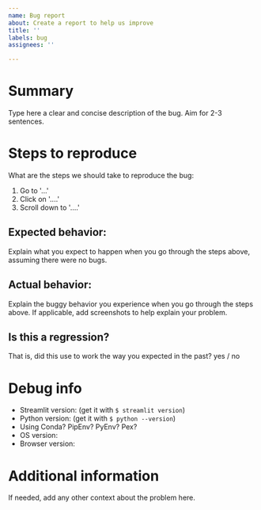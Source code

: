 ```yaml
---
name: Bug report
about: Create a report to help us improve
title: ''
labels: bug
assignees: ''

---
```


# Summary
Type here a clear and concise description of the bug. Aim for 2-3 sentences.

# Steps to reproduce
What are the steps we should take to reproduce the bug:
1. Go to '...'
2. Click on '....'
3. Scroll down to '....'

## Expected behavior:
Explain what you expect to happen when you go through the steps above, assuming there were no bugs.

## Actual behavior:
Explain the buggy behavior you experience when you go through the steps above.
If applicable, add screenshots to help explain your problem.

## Is this a regression?
That is, did this use to work the way you expected in the past?
yes / no

# Debug info
- Streamlit version: (get it with `$ streamlit version`)
- Python version: (get it with `$ python --version`)
- Using Conda? PipEnv? PyEnv? Pex?
- OS version:
- Browser version:

# Additional information
If needed, add any other context about the problem here.

